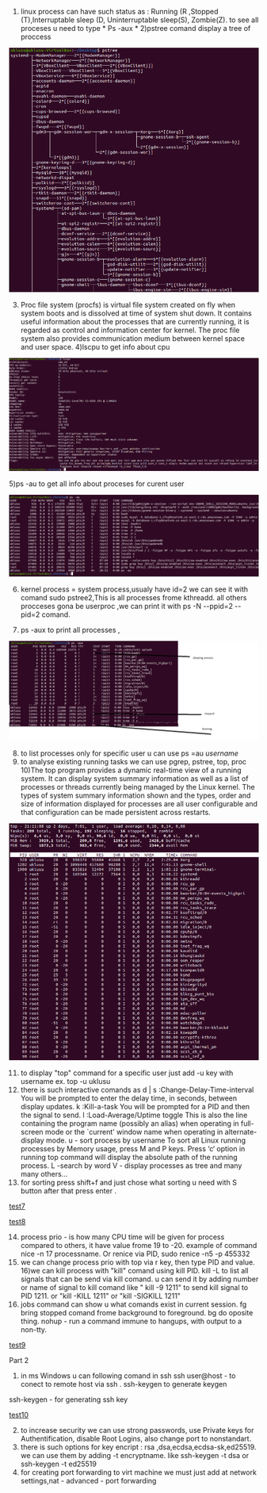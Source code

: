 1) linux process can have such status as : Running (R ,Stopped (T),Interruptable sleep (D, Uninterruptable sleep(S), Zombie(Z). to see all proceses u need to type * Ps -aux *
2)pstree comand display a tree of proccess 

![test1](http://github.com/uklusu/DevOps_online_Lvov_2021Q4/blob/master/m5/task5.3/image/1.png?raw=true)

3) Proc file system (procfs) is virtual file system created on fly when system boots and is dissolved at time of system shut down.
It contains useful information about the processes that are currently running, it is regarded as control and information center for kernel.
The proc file system also provides communication medium between kernel space and user space.
4)lscpu to get info about cpu    

![test2](http://github.com/uklusu/DevOps_online_Lvov_2021Q4/blob/master/m5/task5.3/image/2.png?raw=true)

5)ps -au to get all info about proceses for curent user

![test3](http://github.com/uklusu/DevOps_online_Lvov_2021Q4/blob/master/m5/task5.3/image/3.png?raw=true)

6) kernel process = system process,usualy have id=2 we can see it with comand sudo pstree2,This is all processes frome kthreadd. all others procceses gona be userproc ,we can print it with ps -N --ppid=2 --pid=2 comand.


7) ps -aux to print all processes , 

![test5](http://github.com/uklusu/DevOps_online_Lvov_2021Q4/blob/master/m5/task5.3/image/5.png?raw=true)

8) to list processes only for specific user u can use ps =au *username*
9) to analyse existing running tasks we can use pgrep, pstree, top, proc
10)The  top  program  provides  a dynamic real-time view of a running system.  It can display system summary information as well as a list of processes or threads currently being managed by the Linux kernel.  The types of system summary information shown and the types, order and size of information displayed for processes are all user configurable and that configuration can be made persistent across restarts. 

![test6](http://github.com/uklusu/DevOps_online_Lvov_2021Q4/blob/master/m5/task5.3/image/6.png?raw=true)

11) to display "top" command for a specific user just add -u key with username ex. top -u uklusu
12) there is such interactive comands as
d | s  :Change-Delay-Time-interval
              You will be prompted to enter the delay time, in seconds,
              between display updates.
k  :Kill-a-task
              You will be prompted for a PID and then the signal to
              send.
 l  :Load-Average/Uptime toggle
              This is also the line containing the program name
              (possibly an alias) when operating in full-screen mode or
              the `current' window name when operating in
              alternate-display mode.
u - sort process by username
To sort all Linux running processes by Memory usage, press M and P keys.
Press ‘c‘ option in running top command will display the absolute path of the running process.
L -search by word
V - display processes as tree
and many many others...
13) for sorting press shift+f and just chose what sorting u need with S button after that press enter . 

[test7](http://github.com/uklusu/DevOps_online_Lvov_2021Q4/blob/master/m5/task5.3/image/7.png?raw=true)


[test8](http://github.com/uklusu/DevOps_online_Lvov_2021Q4/blob/master/m5/task5.3/image/8.png?raw=true)

14) process prio -  is how many CPU time will be given for process compared to others, it have value frome 19 to -20. example of command  nice -n 17 processname. Or renice via PID,  sudo renice -n5 -p 455332
15) we can change process prio with top via r key, then type PID and value.
16)we can kill process with "kill" comand using kill PID. kill -L to list all signals that can be send via kill comand. u can send it by adding number or name of signal to kill comand like " kill -9 1211" to send kill signal to PID 1211. or "kill -KILL 1211" or "kill -SIGKILL 1211"
17) jobs command can show u what comands exist in current session. fg bring stopped comand frome background to foreground. bg do oposite thing.  nohup - run a command immune to hangups, with output to a non-tty. 

[test9](http://github.com/uklusu/DevOps_online_Lvov_2021Q4/blob/master/m5/task5.3/image/9.png?raw=true)

Part 2
1) in ms Windows u can following comand in ssh ssh user@host - to conect to remote host via ssh .  ssh-keygen to generate keygen

ssh-keygen - for generating ssh key

[test10](http://github.com/uklusu/DevOps_online_Lvov_2021Q4/blob/master/m5/task5.3/image/10.png?raw=true)

2) to increase security we can use strong passwords, use Private keys for Authentification, disable Root Logins, also change port to nonstandart.
3) there is such options for key encript : rsa ,dsa,ecdsa,ecdsa-sk,ed25519. we can use them by adding -t encryptname. like ssh-keygen -t dsa  or ssh-keygen -t ed25519
4) for creating port forwarding to virt machine we must just add at network settings,nat - advanced - port forwarding



